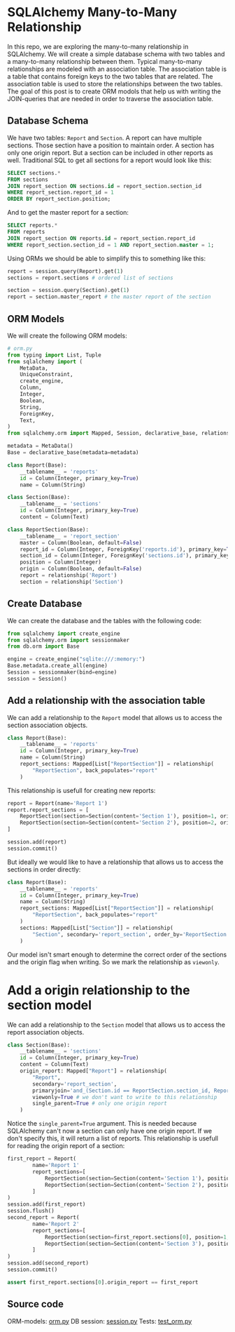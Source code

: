 
# SQLAlchemy Many-to-Many Relationship

In this repo, we are exploring the many-to-many relationship in SQLAlchemy. We will create a simple database schema with two tables and a many-to-many relationship between them.
Typical many-to-many relationships are modeled with an association table. The association table is a table that contains foreign keys to the two tables that are related. The association table is used to store the relationships between the two tables.
The goal of this post is to create ORM modols that help us with writing the JOIN-queries that are needed in order to traverse the association table.


## Database Schema

We have two tables: `Report` and `Section`. A report can have multiple sections. Those section have a position to maintain order. A section has only one origin report. But a section can be included in other reports as well.
Traditional SQL to get all sections for a report would look like this:

```sql
SELECT sections.*
FROM sections
JOIN report_section ON sections.id = report_section.section_id
WHERE report_section.report_id = 1
ORDER BY report_section.position;
```

And to get the master report for a section:

```sql
SELECT reports.*
FROM reports
JOIN report_section ON reports.id = report_section.report_id
WHERE report_section.section_id = 1 AND report_section.master = 1;
```
Using ORMs we should be able to simplify this to something like this:

````python
report = session.query(Report).get(1)
sections = report.sections # ordered list of sections
````

```python
section = session.query(Section).get(1)
report = section.master_report # the master report of the section
```

## ORM Models

We will create the following ORM models:

```python
# orm.py
from typing import List, Tuple
from sqlalchemy import (
    MetaData,
    UniqueConstraint,
    create_engine,
    Column,
    Integer,
    Boolean,
    String,
    ForeignKey,
    Text,
)
from sqlalchemy.orm import Mapped, Session, declarative_base, relationship, sessionmaker

metadata = MetaData()
Base = declarative_base(metadata=metadata)

class Report(Base):
    __tablename__ = 'reports'
    id = Column(Integer, primary_key=True)
    name = Column(String)

class Section(Base):
    __tablename__ = 'sections'
    id = Column(Integer, primary_key=True)
    content = Column(Text)

class ReportSection(Base):
    __tablename__ = 'report_section'
    master = Column(Boolean, default=False)
    report_id = Column(Integer, ForeignKey('reports.id'), primary_key=True)
    section_id = Column(Integer, ForeignKey('sections.id'), primary_key=True)
    position = Column(Integer)
    origin = Column(Boolean, default=False)
    report = relationship('Report')
    section = relationship('Section')
```

## Create Database

We can create the database and the tables with the following code:

```python
from sqlalchemy import create_engine
from sqlalchemy.orm import sessionmaker
from db.orm import Base

engine = create_engine("sqlite:///:memory:")
Base.metadata.create_all(engine)
Session = sessionmaker(bind=engine)
session = Session()
```
## Add a relationship with the association table

We can add a relationship to the `Report` model that allows us to access the section association objects.

```python
class Report(Base):
    __tablename__ = 'reports'
    id = Column(Integer, primary_key=True)
    name = Column(String)
    report_sections: Mapped[List["ReportSection"]] = relationship(
        "ReportSection", back_populates="report"
    )
```

This relationship is usefull for creating new reports:

```python
report = Report(name='Report 1')
report.report_sections = [
    ReportSection(section=Section(content='Section 1'), position=1, origin=True),
    ReportSection(section=Section(content='Section 2'), position=2, origin=True),
]

session.add(report)
session.commit()
```

But ideally we would like to have a relationship that allows us to access the sections in order directly:

```python
class Report(Base):
    __tablename__ = 'reports'
    id = Column(Integer, primary_key=True)
    name = Column(String)
    report_sections: Mapped[List["ReportSection"]] = relationship(
        "ReportSection", back_populates="report"
    )
    sections: Mapped[List["Section"]] = relationship(
        "Section", secondary='report_section', order_by='ReportSection.position', viewonly=True
    )
```
Our model isn't smart enough to determine the correct order of the sections and the origin flag when writing. So we mark the relationship as `viewonly`.

# Add a origin relationship to the section model

We can add a relationship to the `Section` model that allows us to access the report association objects.

```python
class Section(Base):
    __tablename__ = 'sections'
    id = Column(Integer, primary_key=True)
    content = Column(Text)
    origin_report: Mapped["Report"] = relationship(
        "Report",
        secondary='report_section',
        primaryjoin='and_(Section.id == ReportSection.section_id, ReportSection.origin == True)'
        viewonly=True # we don't want to write to this relationship
        single_parent=True # only one origin report
    )
```
Notice the `single_parent=True` argument. This is needed because SQLAlchemy can't now a section can only have one origin report. If we don't specify this, it will return a list of reports.
This relationship is usefull for reading the origin report of a section:

```python
first_report = Report(
        name='Report 1'
        report_sections=[
            ReportSection(section=Section(content='Section 1'), position=1, origin=True),
            ReportSection(section=Section(content='Section 2'), position=2, origin=True),
        ]
)
session.add(first_report)
session.flush()
second_report = Report(
        name='Report 2'
        report_sections=[
            ReportSection(section=first_report.sections[0], position=1, origin=False),
            ReportSection(section=Section(content='Section 3'), position=2, origin=True),
        ]
)
session.add(second_report)
session.commit()

assert first_report.sections[0].origin_report == first_report
```

## Source code

ORM-models: [orm.py](db/orm.py)
DB session: [session.py](db/session.py)
Tests: [test_orm.py](tests/test_many_to_many.py)
